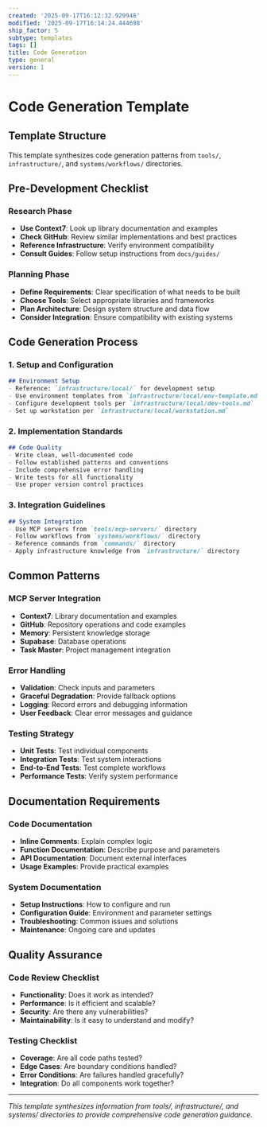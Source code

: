 ```yaml
---
created: '2025-09-17T16:12:32.929948'
modified: '2025-09-17T16:14:24.444698'
ship_factor: 5
subtype: templates
tags: []
title: Code Generation
type: general
version: 1
---
```


# Code Generation Template

## Template Structure

This template synthesizes code generation patterns from `tools/`, `infrastructure/`, and `systems/workflows/` directories.

## Pre-Development Checklist

### Research Phase
- **Use Context7**: Look up library documentation and examples
- **Check GitHub**: Review similar implementations and best practices
- **Reference Infrastructure**: Verify environment compatibility
- **Consult Guides**: Follow setup instructions from `docs/guides/`

### Planning Phase
- **Define Requirements**: Clear specification of what needs to be built
- **Choose Tools**: Select appropriate libraries and frameworks
- **Plan Architecture**: Design system structure and data flow
- **Consider Integration**: Ensure compatibility with existing systems

## Code Generation Process

### 1. Setup and Configuration
```markdown
## Environment Setup
- Reference: `infrastructure/local/` for development setup
- Use environment templates from `infrastructure/local/env-template.md`
- Configure development tools per `infrastructure/local/dev-tools.md`
- Set up workstation per `infrastructure/local/workstation.md`
```

### 2. Implementation Standards
```markdown
## Code Quality
- Write clean, well-documented code
- Follow established patterns and conventions
- Include comprehensive error handling
- Write tests for all functionality
- Use proper version control practices
```

### 3. Integration Guidelines
```markdown
## System Integration
- Use MCP servers from `tools/mcp-servers/` directory
- Follow workflows from `systems/workflows/` directory
- Reference commands from `commands/` directory
- Apply infrastructure knowledge from `infrastructure/` directory
```

## Common Patterns

### MCP Server Integration
- **Context7**: Library documentation and examples
- **GitHub**: Repository operations and code examples
- **Memory**: Persistent knowledge storage
- **Supabase**: Database operations
- **Task Master**: Project management integration

### Error Handling
- **Validation**: Check inputs and parameters
- **Graceful Degradation**: Provide fallback options
- **Logging**: Record errors and debugging information
- **User Feedback**: Clear error messages and guidance

### Testing Strategy
- **Unit Tests**: Test individual components
- **Integration Tests**: Test system interactions
- **End-to-End Tests**: Test complete workflows
- **Performance Tests**: Verify system performance

## Documentation Requirements

### Code Documentation
- **Inline Comments**: Explain complex logic
- **Function Documentation**: Describe purpose and parameters
- **API Documentation**: Document external interfaces
- **Usage Examples**: Provide practical examples

### System Documentation
- **Setup Instructions**: How to configure and run
- **Configuration Guide**: Environment and parameter settings
- **Troubleshooting**: Common issues and solutions
- **Maintenance**: Ongoing care and updates

## Quality Assurance

### Code Review Checklist
- **Functionality**: Does it work as intended?
- **Performance**: Is it efficient and scalable?
- **Security**: Are there any vulnerabilities?
- **Maintainability**: Is it easy to understand and modify?

### Testing Checklist
- **Coverage**: Are all code paths tested?
- **Edge Cases**: Are boundary conditions handled?
- **Error Conditions**: Are failures handled gracefully?
- **Integration**: Do all components work together?

---

*This template synthesizes information from tools/, infrastructure/, and systems/ directories to provide comprehensive code generation guidance.*
